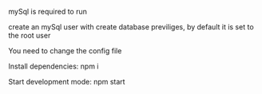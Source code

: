 mySql is required to run

create an mySql user with create database previliges, by default it is set to the root user 

You need to change the config file

Install dependencies:
npm i

Start development mode:
npm start